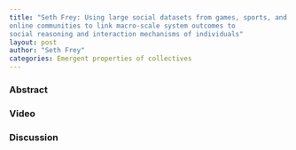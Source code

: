 ```yaml
---
title: "Seth Frey: Using large social datasets from games, sports, and
online communities to link macro-scale system outcomes to
social reasoning and interaction mechanisms of individuals"
layout: post
author: "Seth Frey"
categories: Emergent properties of collectives
---
```


### Abstract

### Video

### Discussion
